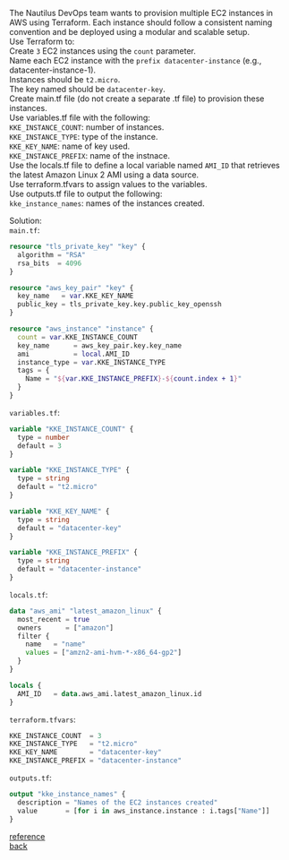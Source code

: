 The Nautilus DevOps team wants to provision multiple EC2 instances in AWS using Terraform. Each instance should follow a consistent naming convention and be deployed using a modular and scalable setup.  
Use Terraform to:  
Create `3` EC2 instances using the `count` parameter.  
Name each EC2 instance with the `prefix datacenter-instance` (e.g., datacenter-instance-1).  
Instances should be `t2.micro`.  
The key named should be `datacenter-key`.  
Create main.tf file (do not create a separate .tf file) to provision these instances.  
Use variables.tf file with the following:  
`KKE_INSTANCE_COUNT`: number of instances.  
`KKE_INSTANCE_TYPE`: type of the instance.  
`KKE_KEY_NAME`: name of key used.  
`KKE_INSTANCE_PREFIX`: name of the instnace.  
Use the locals.tf file to define a local variable named `AMI_ID` that retrieves the latest Amazon Linux 2 AMI using a data source.  
Use terraform.tfvars to assign values to the variables.  
Use outputs.tf file to output the following:  
`kke_instance_names`: names of the instances created.  

Solution:  
`main.tf`:  
```terraform
resource "tls_private_key" "key" {
  algorithm = "RSA"
  rsa_bits  = 4096
}

resource "aws_key_pair" "key" {
  key_name   = var.KKE_KEY_NAME
  public_key = tls_private_key.key.public_key_openssh
}

resource "aws_instance" "instance" {
  count = var.KKE_INSTANCE_COUNT
  key_name      = aws_key_pair.key.key_name
  ami           = local.AMI_ID
  instance_type = var.KKE_INSTANCE_TYPE
  tags = {
    Name = "${var.KKE_INSTANCE_PREFIX}-${count.index + 1}"
  }
}
```
`variables.tf`:  
```terraform
variable "KKE_INSTANCE_COUNT" {
  type = number
  default = 3
}

variable "KKE_INSTANCE_TYPE" {
  type = string
  default = "t2.micro"
}

variable "KKE_KEY_NAME" {
  type = string
  default = "datacenter-key"
}

variable "KKE_INSTANCE_PREFIX" {
  type = string
  default = "datacenter-instance"
}
```
`locals.tf`:  
```terraform
data "aws_ami" "latest_amazon_linux" {
  most_recent = true
  owners      = ["amazon"]
  filter {
    name   = "name"
    values = ["amzn2-ami-hvm-*-x86_64-gp2"]
  }
}

locals {
  AMI_ID   = data.aws_ami.latest_amazon_linux.id
}
```
`terraform.tfvars`:  
```terraform
KKE_INSTANCE_COUNT  = 3
KKE_INSTANCE_TYPE   = "t2.micro"
KKE_KEY_NAME        = "datacenter-key"
KKE_INSTANCE_PREFIX = "datacenter-instance"
```
`outputs.tf`:  
```terraform
output "kke_instance_names" {
  description = "Names of the EC2 instances created"
  value       = [for i in aws_instance.instance : i.tags["Name"]]
}
```
[reference](https://developer.hashicorp.com/terraform/language/meta-arguments/count)  
[back](https://github.com/MederD/Kodekloud-Engineer-Tasks/tree/main)
